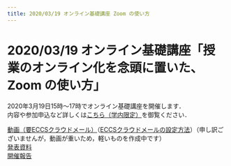 ```yaml
---
title: 2020/03/19 オンライン基礎講座 Zoom の使い方
---
```


# 2020/03/19 オンライン基礎講座「授業のオンライン化を念頭に置いた、Zoom の使い方」

2020年3月19日15時～17時でオンライン基礎講座を開催します．  
内容や参加申込など詳しくは<a href="https://www.ut-portal.u-tokyo.ac.jp/notice/index.php?q=32134" target="_blank">こちら（学内限定）</a>を御覧ください．  


<a href="https://drive.google.com/open?id=1t30rCkCID9BpF2bWA44c2cvyw11Vt3so">動画（要ECCSクラウドメール）</a>（<a href="https://hwb.ecc.u-tokyo.ac.jp/wp/literacy/email/initialize/">ECCSクラウドメールの設定方法</a>）（申し訳ございませんが，動画が重いため，軽いものを作成中です）  
<a href="workshop_how_to_use_zoom.pdf">発表資料</a>  
<a href="report">開催報告</a>  

